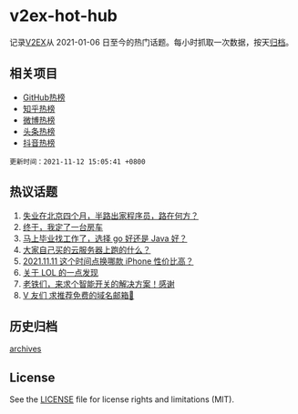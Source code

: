 # v2ex-hot-hub

 记录[V2EX](https://www.v2ex.com/)从 2021-01-06 日至今的热门话题。每小时抓取一次数据，按天[归档](archives)。
 
 ## 相关项目

- [GitHub热榜](https://github.com/snaildev/github-hot-hub)
- [知乎热榜](https://github.com/snaildev/zhihu-hot-hub)
- [微博热榜](https://github.com/snaildev/weibo-hot-hub)
- [头条热榜](https://github.com/snaildev/toutiao-hot-hub)
- [抖音热榜](https://github.com/snaildev/douyin-hot-hub)


 `更新时间：2021-11-12 15:05:41 +0800`

## 热议话题

1. [失业在北京四个月，半路出家程序员，路在何方？](https://www.v2ex.com/t/814816)
1. [终于，我定了一台房车](https://www.v2ex.com/t/814857)
1. [马上毕业找工作了，选择 go 好还是 Java 好？](https://www.v2ex.com/t/814711)
1. [大家自己买的云服务器上跑的什么？](https://www.v2ex.com/t/814868)
1. [2021.11.11 这个时间点换哪款 iPhone 性价比高？](https://www.v2ex.com/t/814727)
1. [关于 LOL 的一点发现](https://www.v2ex.com/t/814776)
1. [老铁们，来求个智能开关的解决方案！感谢](https://www.v2ex.com/t/814833)
1. [V 友们 求推荐免费的域名邮箱🙏](https://www.v2ex.com/t/814862)

## 历史归档

[archives](archives)

## License

See the [LICENSE](LICENSE) file for license rights and limitations (MIT).
